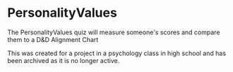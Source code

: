 # PersonalityValues
The PersonalityValues quiz will measure someone's scores and compare them to a D&D Alignment Chart

This was created for a project in a psychology class in high school and has been archived as it is no longer active.
